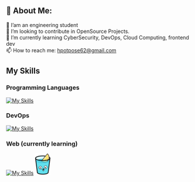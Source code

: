 ## 💫 About Me:
🔭 I’am an engineering student<br>👯 I’m looking to contribute in OpenSource Projects.<br>🌱 I’m currently learning CyberSecurity, DevOps, Cloud Computing, frontend dev <br>📫 How to reach me: hpotpose62@gmail.com

## My Skills
### Programming Languages
[![My Skills](https://skillicons.dev/icons?i=golang,c,cpp,python)](https://skillicons.dev)<br>
### DevOps
[![My Skills](https://skillicons.dev/icons?i=docker,kubernetes,terraform,ansible,jenkins,githubactions,linux,aws,gcp,prometheus,grafana,git,github,bash)](https://skillicons.dev)<br>
### Web (currently learning)
[![My Skills](https://skillicons.dev/icons?i=html,css,javascript,react,mongodb)](https://skillicons.dev) <img src="https://github.com/gin-gonic/logo/blob/master/color.png" alt="Gin-Gonic Logo" width="42"><br>
